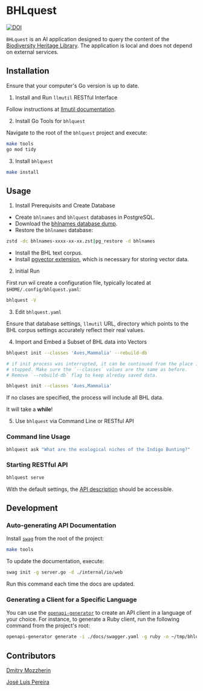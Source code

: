 # BHLquest

[![DOI](https://zenodo.org/badge/DOI/10.5281/zenodo.1426141.svg)](https://doi.org/10.5281/zenodo.1426141)

`BHLquest` is an AI application designed to query the content of
the [Biodiversity Heritage Library]. The application is local and does
not depend on external services.

## Installation

Ensure that your computer's Go version is up to date.

1. Install and Run `llmutil` RESTful Interface

Follow instructions at [llmutil documentation].

2. Install Go Tools for `bhlquest`

Navigate to the root of the `bhlquest` project and execute:

```bash
make tools
go mod tidy
```

3. Install `bhlquest`

```bash
make install
```

## Usage

1. Install Prerequisits and Create Database

- Create `bhlnames` and `bhlquest` databases in PostgreSQL.
- Download the [bhlnames database dump].
- Restore the `bhlnames` database:

```bash
zstd -dc bhlnames-xxxx-xx-xx.zst|pg_restore -d bhlnames
```

- Install the BHL text corpus.
- Install [pgvector extension], which is necessary for storing vector data.

2. Initial Run

First run wil create a configuration file, typically located at
`$HOME/.config/bhlquest.yaml`:

```bash
bhlquest -V
```

3. Edit `bhlquest.yaml`

Ensure that database settings, `llmutil` URL, directory which points to
the BHL corpus settings accurately reflect their real values.

4. Import and Embed a Subset of BHL data into Vectors

```bash
bhlquest init --classes 'Aves,Mammalia' --rebuild-db

# if init process was interrupted, it can be continued from the place it
# stopped. Make sure the `--classes` values are the same as before.
# Remove `--rebuild-db` flag to keep alreday saved data.

bhlquest init --classes 'Aves,Mammalia'
```

If no clases are specified, the process will include all BHL data.

It will take a **while**!

5. Use `bhlquest` via Command Line or RESTful API

### Command line Usage

```bash
bhlquest ask "What are the ecological niches of the Indigo Bunting?"
```

### Starting RESTful API

```bash
bhlquest serve
```

With the default settings, the [API description] should be accessible.

## Development

### Auto-generating API Documentation

Install [`swag`] from the root of the project:

```bash
make tools
```

To update the documentation, execute:

```bash
swag init -g server.go -d ./internal/io/web
```

Run this command each time the docs are updated.

### Generating a Client for a Specific Language

You can use the [`openapi-generator`] to create an API client in a language of
your choice. For instance, to generate a Ruby client, run the following
command from the project's root:

```bash
openapi-generator generate -i ./docs/swagger.yaml -g ruby -o ~/tmp/bhlquest --additional-properties gemName=bhlquest
```

## Contributors

[Dmitry Mozzherin][dimus]

[José Luis Pereira][jlpereira]

[Biodiversity Heritage Library]: https://www.biodiversitylibrary.org/
[llmutil documentation]: https://github.com/gnames/llmutil
[pgvector extension]: https://github.com/pgvector/pgvector
[bhlnames database dump]: http://opendata.globalnames.org/dumps/bhlnames-2023-11-15.zst
[API description]: http://0.0.0.0:8555/apidoc/
[`swag`]: https://github.com/swaggo/swag
[`openapi-generator`]: https://github.com/OpenAPITools/openapi-generator
[dimus]: https://github.com/dimus
[jlpereira]: https://github.com/jlpereira
